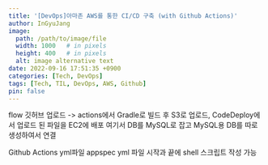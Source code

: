 ```yaml
---
title: '[DevOps]아마존 AWS를 통한 CI/CD 구축 (with Github Actions)'
author: InGyuJang
image:
  path: /path/to/image/file
  width: 1000   # in pixels
  height: 400   # in pixels
  alt: image alternative text
date: 2022-09-16 17:51:35 +0900
categories: [Tech, DevOps]
tags: [Tech, TIL, DevOps, AWS, Github]
pin: false
---
```

flow
깃허브 업로드 -> actions에서 Gradle로 빌드 후 S3로 업로드, CodeDeploy에서 업로드 된 파일을 EC2에 배포 여기서 DB를 MySQL로 잡고 MySQL용 DB를 따로 생성하여서 연결

Github Actions yml파일
appspec yml 파일
시작과 끝에 shell 스크립트 작성 가능
